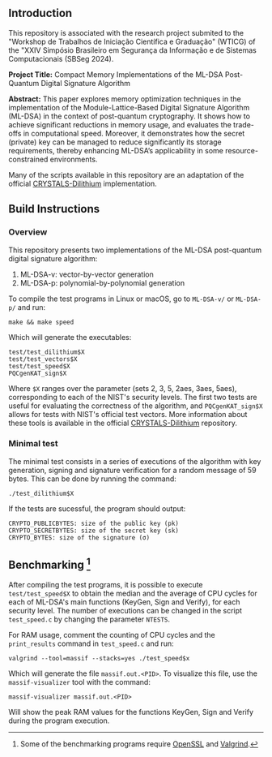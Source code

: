 ## Introduction

This repository is associated with the research project submited to the "Workshop de Trabalhos de Iniciação Científica e Graduação" (WTICG) of the "XXIV Simpósio Brasileiro em Segurança da Informação e de Sistemas Computacionais (SBSeg 2024).

**Project Title:** Compact Memory Implementations of the ML-DSA Post-Quantum Digital Signature Algorithm

**Abstract:** This paper explores memory optimization techniques in the implementation of the Module-Lattice-Based Digital Signature Algorithm (ML-DSA) in the context of post-quantum cryptography. It shows how to achieve significant reductions in memory usage, and evaluates the trade-offs in computational speed. Moreover, it demonstrates how the secret (private) key can be managed to reduce significantly its storage requirements, thereby enhancing ML-DSA’s applicability in some resource-constrained environments.

Many of the scripts available in this repository are an adaptation of the official [CRYSTALS-Dilithium](https://github.com/pq-crystals/dilithium) implementation.

## Build Instructions

### Overview

This repository presents two implementations of the ML-DSA post-quantum digital signature algorithm:

1. ML-DSA-v: vector-by-vector generation
2. ML-DSA-p: polynomial-by-polynomial generation

To compile the test programs in Linux or macOS, go to `ML-DSA-v/` or `ML-DSA-p/` and run:

```
make && make speed
```
Which will generate the executables:

```
test/test_dilithium$X
test/test_vectors$X
test/test_speed$X
PQCgenKAT_sign$X
```

Where `$X` ranges over the parameter (sets 2, 3, 5, 2aes, 3aes, 5aes), corresponding to each of the NIST's security levels. The first two tests are useful for evaluating the correctness of the algorithm, and `PQCgenKAT_sign$X` allows for tests with NIST's official test vectors. More information about these tools is available in the official [CRYSTALS-Dilithium](https://github.com/pq-crystals/dilithium) repository.

### Minimal test

The minimal test consists in a series of executions of the algorithm with key generation, signing and signature verification for a random message of 59 bytes. This can be done by running the command:

```
./test_dilithium$X
```

If the tests are sucessful, the program should output:

```
CRYPTO_PUBLICBYTES: size of the public key (pk)
CRYPTO_SECRETBYTES: size of the secret key (sk)
CRYPTO_BYTES: size of the signature (σ)
```

## Benchmarking [^1]

After compiling the test programs, it is possible to execute `test/test_speed$X` to obtain the median and the average of CPU cycles for each of ML-DSA's main functions (KeyGen, Sign and Verify), for each security level. The number of executions can be changed in the script `test_speed.c` by changing the parameter `NTESTS`.

For RAM usage, comment the counting of CPU cycles and the `print_results` command in `test_speed.c` and run:

```
valgrind --tool=massif --stacks=yes ./test_speed$x
```
Which will generate the file `massif.out.<PID>`. To visualize this file, use the `massif-visualizer` tool with the command:

```
massif-visualizer massif.out.<PID>
```
Will show the peak RAM values for the functions KeyGen, Sign and Verify during the program execution.

[^1]: Some of the benchmarking programs require [OpenSSL](https://openssl.org/) and [Valgrind](https://valgrind.org/).



